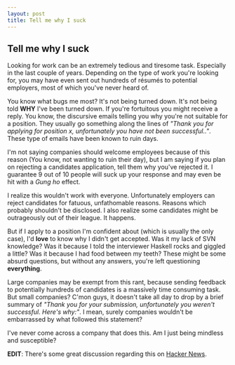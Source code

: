 ```yaml
---
layout: post
title: Tell me why I suck
---
```


## Tell me why I suck

Looking for work can be an extremely tedious and tiresome task. Especially in the last couple of years. Depending on the type of work you're looking for, you may have even sent out hundreds of résumés to potential employers, most of which you've never heard of.

You know what bugs me most? It's not being turned down. It's not being told **WHY** I've been turned down. If you're fortuitous you might receive a reply. You know, the discursive emails telling you why you're not suitable for a position. They usually go something along the lines of _"Thank you for applying for position x, unfortunately you have not been successful.."_. These type of emails have been known to ruin days.

I'm not saying companies should welcome employees because of this reason (You know, not wanting to ruin their day), but I am saying if you plan on rejecting a candidates application, tell them why you've rejected it. I guarantee 9 out of 10 people will suck up your response and may even be hit with a _Gung ho_ effect.

I realize this wouldn't work with everyone. Unfortunately employers can reject candidates for fatuous, unfathomable reasons. Reasons which probably shouldn't be disclosed. I also realize some candidates might be outrageously out of their league. It happens.

But if I apply to a position I'm confident about (which is usually the only case), I'd **love** to know why I didn't get accepted. Was it my lack of SVN knowledge? Was it because I told the interviewer Haskell rocks and giggled a little? Was it because I had food between my teeth? These might be some absurd questions, but without any answers, you're left questioning **everything**.

Large companies may be exempt from this rant, because sending feedback to potentially hundreds of candidates is a massively time consuming task. But small companies? C'mon guys, it doesn't take all day to drop by a brief summary of _"Thank you for your submission, unfortunately you weren't successful. Here's why:"_. I mean, surely companies wouldn't be embarrassed by what followed this statement?

I've never come across a company that does this. Am I just being mindless and susceptible?

**EDIT**: There's some great discussion regarding this on [Hacker News](http://news.ycombinator.com/item?id=2253870).